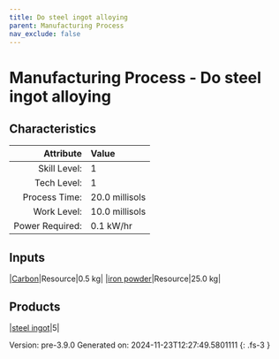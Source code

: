 ```yaml
---
title: Do steel ingot alloying
parent: Manufacturing Process
nav_exclude: false
---
```

# Manufacturing Process - Do steel ingot alloying


## Characteristics

| Attribute      | Value |
|--------:|:------|
|Skill Level:|1|
|Tech Level:|1|
|Process Time:|20.0 millisols|
|Work Level:|10.0 millisols|
|Power Required:|0.1 kW/hr|

## Inputs

|[Carbon](../resource/carbon.html)|Resource|0.5 kg|
|[iron powder](../resource/iron-powder.html)|Resource|25.0 kg|

## Products

|[steel ingot](../part/steel-ingot.html)|5|


Version: pre-3.9.0 Generated on: 2024-11-23T12:27:49.5801111
{: .fs-3 }

